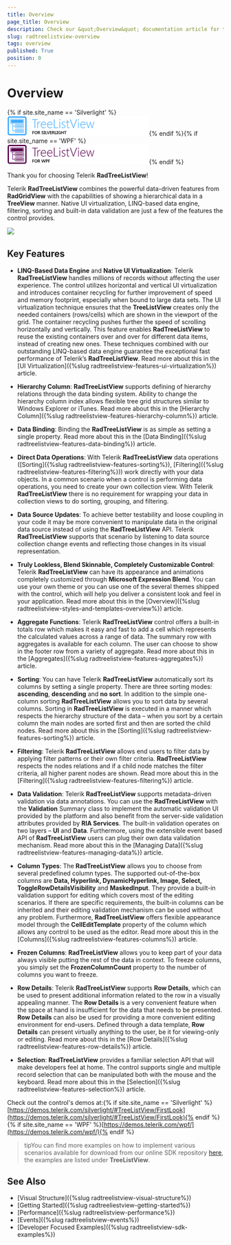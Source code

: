 ```yaml
---
title: Overview
page_title: Overview
description: Check our &quot;Overview&quot; documentation article for the RadTreeListView {{ site.framework_name }} control.
slug: radtreelistview-overview
tags: overview
published: True
position: 0
---
```

# Overview

{% if site.site_name == 'Silverlight' %}![](images/RadTreeListViewSl.png){% endif %}{% if site.site_name == 'WPF' %}![](images/RadTreeListViewWPF.png){% endif %}

Thank you for choosing Telerik __RadTreeListView__! 

Telerik __RadTreeListView__ combines the powerful data-driven features from __RadGridView__ with the capabilities of showing a hierarchical data in a __TreeView__ manner. Native UI virtualization, LINQ-based data engine, filtering, sorting and built-in data validation are just a few of the features the control provides.

![](images/RadTreeListView_Overview_03.png)

## Key Features

* __LINQ-Based Data Engine__ and __Native UI Virtualization__: Telerik __RadTreeListView__ handles millions of records without affecting the user experience. The control utilizes horizontal and vertical UI virtualization and introduces container recycling for further improvement of speed and memory footprint, especially when bound to large data sets. The UI virtualization technique ensures that the __TreeListView__ creates only the needed containers (rows/cells) which are shown in the viewport of the grid. The container recycling pushes further the speed of scrolling horizontally and vertically. This feature enables __RadTreeListView__ to reuse the existing containers over and over for different data items, instead of creating new ones. These techniques combined with our outstanding LINQ-based data engine guarantee the exceptional fast performance of Telerik’s __RadTreeListView__. Read more about this in the [UI Virtualization]({%slug radtreelistview-features-ui-virtualization%}) article.

* __Hierarchy Column__: __RadTreeListView__ supports defining of hierarchy relations through the data binding system. Ability to change the hierarchy column index allows flexible tree grid structures similar to Windows Explorer or iTunes. Read more about this in the [Hierarchy Column]({%slug radtreelistview-features-hierarchy-column%}) article.

* __Data Binding__: Binding the __RadTreeListView__ is as simple as setting a single property. Read more about this in the [Data Binding]({%slug radtreelistview-features-data-binding%}) article.

* __Direct Data Operations__: With Telerik __RadTreeListView__ data operations ([Sorting]({%slug radtreelistview-features-sorting%}), [Filtering]({%slug radtreelistview-features-filtering%})) work directly with your data objects. In a common scenario when a control is performing data operations, you need to create your own collection view. With Telerik __RadTreeListView__ there is no requirement for wrapping your data in collection views to do sorting, grouping, and filtering.

* __Data Source Updates__: To achieve better testability and loose coupling in your code it may be more convenient to manipulate data in the original data source instead of using the __RadTreeListView__ API. Telerik __RadTreeListView__ supports that scenario by listening to data source collection change events and reflecting those changes in its visual representation.

* __Truly Lookless, Blend Skinnable, Completely Customizable Control__: Telerik __RadTreeListView__ can have its appearance and animations completely customized through __Microsoft Expression Blend__. You can use your own theme or you can use one of the several themes shipped with the control, which will help you deliver a consistent look and feel in your application. Read more about this in the [Overview]({%slug radtreelistview-styles-and-templates-overview%}) article.

* __Aggregate Functions__: Telerik __RadTreeListView__ control offers a built-in totals row which makes it easy and fast to add a cell which represents the calculated values across a range of data. The summary row with aggregates is available for each column. The user can choose to show in the footer row from a variety of aggregate. Read more about this in the [Aggregates]({%slug radtreelistview-features-aggregates%}) article.

* __Sorting__: You can have Telerik __RadTreeListView__ automatically sort its columns by setting a single property. There are three sorting modes: __ascending__, __descending__ and __no sort__. In addition to the simple one-column sorting __RadTreeListView__ allows you to sort data by several columns. Sorting in __RadTreeListView__ is executed in a manner which respects the hierarchy structure of the data – when you sort by a certain column the main nodes are sorted first and then are sorted the child nodes. Read more about this in the [Sorting]({%slug radtreelistview-features-sorting%}) article.

* __Filtering__: Telerik __RadTreeListView__ allows end users to filter data by applying filter patterns or their own filter criteria. __RadTreeListView__ respects the nodes relations and if a child node matches the filter criteria, all higher parent nodes are shown. Read more about this in the [Filtering]({%slug radtreelistview-features-filtering%}) article.

* __Data Validation__: Telerik __RadTreeListView__ supports metadata-driven validation via data annotations. You can use the __RadTreeListView__ with the __Validation__ Summary class to implement the automatic validation UI provided by the platform and also benefit from the server-side validation attributes provided by __RIA Services__. The built-in validation operates on two layers – __UI__ and __Data__. Furthermore, using the extensible event based API of __RadTreeListView__ users can plug their own data validation mechanism. Read more about this in the [Managing Data]({%slug radtreelistview-features-managing-data%}) article.

* __Column Types__: The __RadTreeListView__ allows you to choose from several predefined column types. The supported out-of-the-box columns are __Data, Hyperlink, DynamicHyperlink, Image, Select, ToggleRowDetailsVisibility__ and __MaskedInput__. They provide a built-in validation support for editing which covers most of the editing scenarios. If there are specific requirements, the built-in columns can be inherited and their editing validation mechanism can be used without any problem. Furthermore, __RadTreeListView__ offers flexible appearance model through the __CellEditTemplate__ property of the column which allows any control to be used as the editor. Read more about this in the [Columns]({%slug radtreelistview-features-columns%}) article.

* __Frozen Columns__: __RadTreeListView__ allows you to keep part of your data always visible putting the rest of the data in context. To freeze columns, you simply set the __FrozenColumnCount__ property to the number of columns you want to freeze.

* __Row Details__: Telerik __RadTreeListView__ supports __Row Details__, which can be used to present additional information related to the row in a visually appealing manner. The __Row Details__ is a very convenient feature when the space at hand is insufficient for the data that needs to be presented. __Row Details__ can also be used for providing a more convenient editing environment for end-users. Defined through a data template, __Row Details__ can present virtually anything to the user, be it for viewing-only or editing. Read more about this in the [Row Details]({%slug radtreelistview-features-row-details%}) article.

* __Selection__: __RadTreeListView__ provides a familiar selection API that will make developers feel at home. The control supports single and multiple record selection that can be manipulated both with the mouse and the keyboard. Read more about this in the [Selection]({%slug radtreelistview-features-selection%}) article.

Check out the control's demos at:{% if site.site_name == 'Silverlight' %}[https://demos.telerik.com/silverlight/#TreeListView/FirstLook](https://demos.telerik.com/silverlight/#TreeListView/FirstLook){% endif %}{% if site.site_name == 'WPF' %}[https://demos.telerik.com/wpf/](https://demos.telerik.com/wpf/){% endif %}

>tipYou can find more examples on how to implement various scenarios available for download from our online SDK repository [here](https://github.com/telerik/xaml-sdk/), the examples are listed under __TreeListView__.       

## See Also

 * [Visual Structure]({%slug radtreelistview-visual-structure%})
 * [Getting Started]({%slug radtreeliestview-getting-started%})
 * [Performance]({%slug radtreelistview-performance%})
 * [Events]({%slug radtreelistview-events%})
 * [Developer Focused Examples]({%slug radtreelistview-sdk-examples%})